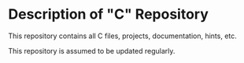 # Description of "C" Repository

This repository contains all C files, projects, documentation, hints, etc. 

This repository is assumed to be updated regularly.